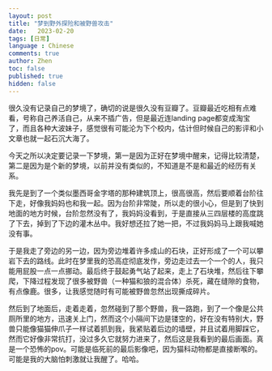 ```yaml
---
layout: post
title: "梦到野外探险和被野兽攻击"
date:   2023-02-20
tags: [日常]
language : Chinese
comments: true
author: Zhen
toc: false
published: true
hidden: false
---
```

很久没有记录自己的梦境了，确切的说是很久没有豆瓣了。豆瓣最近吃相有点难看，号称自己养活自己，从来不插广告，但是最近连landing page都变成淘宝了，而且各种大波妹子，感觉很有可能沦为下个校内，估计但时候自己的影评和小文章也就一起石沉大海了。

今天之所以决定要记录一下梦境，第一是因为正好在梦境中醒来，记得比较清楚，第二是因为是个新的梦境，以前并没有类似的，不知道是不是和最近的经历有关系。

我先是到了一个类似墨西哥金字塔的那种建筑顶上，很高很高，然后要顺着台阶往下走，好像我妈妈也和我一起。因为台阶非常陡，所以走的很小心，但是到了快到地面的地方时候，台阶忽然没有了，我妈妈没看到，于是直接从三四层楼的高度跳了下去，掉到了下边的灌木丛中。我好想还拉了她一把，不过我妈妈马上跟我喊她没有事。

于是我走了旁边的另一边，因为旁边堆着许多成山的石块，正好形成了一个可以攀岩下去的路线。此时在梦里我的恐高症彻底发作，旁边走过去一个一个的人，我只能用屁股一点一点挪动。最后终于鼓起勇气站了起来，走上了石块堆，然后往下攀爬，下降过程发现了很多被野兽（一种猫和狼的混合体）杀死，藏在缝隙的食物，有点像鹿。很多，让我感觉随时有可能被野兽忽然出现撕成碎片。

然后到了地面后，走着走着，忽然碰到了那个野兽，我一路跑，到了一个像是公共厕所里的地方，迅速关上门，然而这个小隔间下边是镂空的，好在没有特别大，野兽只能像猫猫伸爪子一样试着抓到我，我紧贴着后边的墙壁，并且试着用脚踩它，然而它好像非常抗打，没过多久它就努力进来了，然后这是我看到的最后画面。真是一个恐怖的pov。可能是临死前的最后影像吧，因为猫科动物都是直接断喉的。可能是我的大脑怕刺激就让我醒了。哈哈。
<!--stackedit_data:
eyJoaXN0b3J5IjpbMzAxNDE5NTIyXX0=
-->